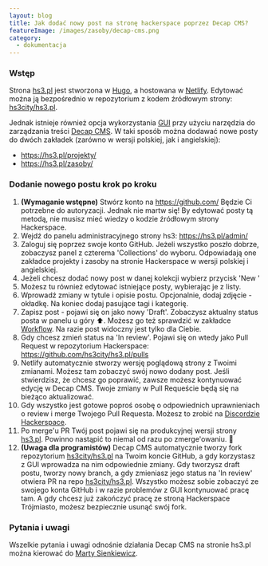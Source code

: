 ```yaml
---
layout: blog
title: Jak dodać nowy post na stronę hackerspace poprzez Decap CMS?
featureImage: /images/zasoby/decap-cms.png
category:
  - dokumentacja
---
```

### Wstęp

Strona [hs3.pl](https://hs3.pl/) jest stworzona w [Hugo](https://gohugo.io/), a hostowana w [Netlify](https://www.netlify.com/). Edytować można ją bezpośrednio w repozytorium z kodem źródłowym strony: [hs3city/hs3.pl](https://github.com/hs3city/hs3.pl).

Jednak istnieje również opcja wykorzystania [GUI](https://pl.wikipedia.org/wiki/Graficzny_interfejs_u%C5%BCytkownika) przy użyciu narzędzia do zarządzania treści [Decap CMS](https://decapcms.org/). W taki sposób można dodawać nowe posty do dwóch zakładek (zarówno w wersji polskiej, jak i angielskiej):

* <https://hs3.pl/projekty/>
* <https://hs3.pl/zasoby/>

### Dodanie nowego postu krok po kroku

1. **(Wymaganie wstępne)** Stwórz konto na <https://github.com/> Będzie Ci potrzebne do autoryzacji. Jednak nie martw się! By edytować posty tą metodą, nie musisz mieć wiedzy o kodzie źródłowym strony Hackerspace.
2. Wejdź do panelu administracyjnego strony hs3: <https://hs3.pl/admin/>
3. Zaloguj się poprzez swoje konto GitHub. Jeżeli wszystko poszło dobrze, zobaczysz panel z czterema 'Collections' do wyboru. Odpowiadają one zakładce projekty i zasoby na stronie Hackerspace w wersji polskiej i angielskiej.
4. Jeżeli chcesz dodać nowy post w danej kolekcji wybierz przycisk 'New <nazwa kolekcji>'
5. Możesz tu również edytować istniejące posty, wybierając je z listy.
6. Wprowadź zmiany w tytule i opisie postu. Opcjonalnie, dodaj zdjęcie - okładkę. Na koniec dodaj pasujące tagi i kategorię. 
7. Zapisz post - pojawi się on jako nowy 'Draft'. Zobaczysz aktualny status posta w panelu u góry ⬆. Możesz go też sprawdzić w zakładce [Workflow](https://hs3.pl/admin/#/workflow)[](https://hs3.pl/admin/). Na razie post widoczny jest tylko dla Ciebie.
8. Gdy chcesz zmień status na 'In review'. Pojawi się on wtedy jako Pull Request[](https://docs.github.com/en/pull-requests/collaborating-with-pull-requests/proposing-changes-to-your-work-with-pull-requests/about-pull-requests) w repozytorium Hackerspace: <https://github.com/hs3city/hs3.pl/pulls>
9. Netlify automatycznie stworzy wersję poglądową strony z Twoimi zmianami. Możesz tam zobaczyć swój nowo dodany post. Jeśli stwierdzisz, że chcesz go poprawić, zawsze możesz kontynuować edycję w Decap CMS. Twoje zmiany w Pull Requeście będą się na bieżąco aktualizować.[](https://github.com/hs3city/hs3.pl/pulls)
10. Gdy wszystko jest gotowe poproś osobę o odpowiednich uprawnieniach o review i merge Twojego Pull Requesta. Możesz to zrobić na [Discordzie Hackerspace](https://discord.com/channels/762566311930101761/1112390625044734044). 
11. Po merge'u PR Twój post pojawi się na produkcyjnej wersji strony [hs3.pl](https://hs3.pl/). Powinno nastąpić to niemal od razu po zmerge'owaniu. 🥳
12. **(Uwaga dla programistów)** Decap CMS automatycznie tworzy fork repozytorium [hs3city/hs3.pl](https://github.com/hs3city/hs3.pl) na Twoim koncie GitHub, a gdy korzystasz z GUI wprowadza na nim odpowiednie zmiany. Gdy tworzysz draft postu, tworzy nowy branch, a gdy zmieniasz jego status na 'In review' otwiera PR na repo [hs3city/hs3.pl](https://github.com/hs3city/hs3.pl). Wszystko możesz sobie zobaczyć ze swojego konta GitHub i w razie problemów z GUI kontynuować pracę tam. A gdy chcesz już zakończyć pracę ze stroną Hackerspace Trójmiasto, możesz bezpiecznie usunąć swój fork.[](https://hs3.pl/admin/)

### Pytania i uwagi

Wszelkie pytania i uwagi odnośnie działania Decap CMS na stronie hs3.pl można kierować do [Marty Sienkiewicz](https://github.com/MartaSien).
